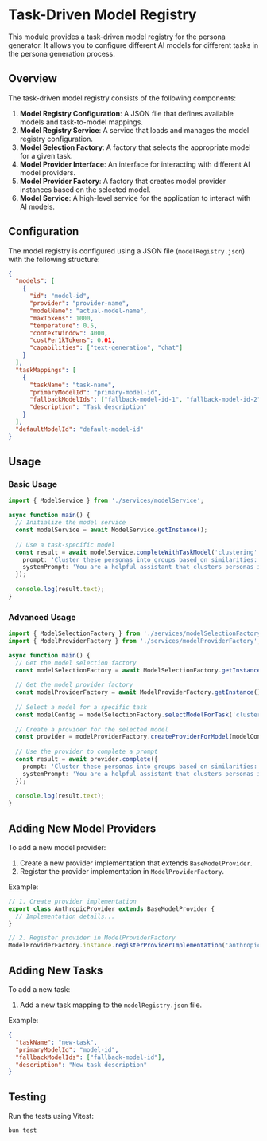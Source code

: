 # Task-Driven Model Registry

This module provides a task-driven model registry for the persona generator. It allows you to configure different AI models for different tasks in the persona generation process.

## Overview

The task-driven model registry consists of the following components:

1. **Model Registry Configuration**: A JSON file that defines available models and task-to-model mappings.
2. **Model Registry Service**: A service that loads and manages the model registry configuration.
3. **Model Selection Factory**: A factory that selects the appropriate model for a given task.
4. **Model Provider Interface**: An interface for interacting with different AI model providers.
5. **Model Provider Factory**: A factory that creates model provider instances based on the selected model.
6. **Model Service**: A high-level service for the application to interact with AI models.

## Configuration

The model registry is configured using a JSON file (`modelRegistry.json`) with the following structure:

```json
{
  "models": [
    {
      "id": "model-id",
      "provider": "provider-name",
      "modelName": "actual-model-name",
      "maxTokens": 1000,
      "temperature": 0.5,
      "contextWindow": 4000,
      "costPer1kTokens": 0.01,
      "capabilities": ["text-generation", "chat"]
    }
  ],
  "taskMappings": [
    {
      "taskName": "task-name",
      "primaryModelId": "primary-model-id",
      "fallbackModelIds": ["fallback-model-id-1", "fallback-model-id-2"],
      "description": "Task description"
    }
  ],
  "defaultModelId": "default-model-id"
}
```

## Usage

### Basic Usage

```typescript
import { ModelService } from './services/modelService';

async function main() {
  // Initialize the model service
  const modelService = await ModelService.getInstance();
  
  // Use a task-specific model
  const result = await modelService.completeWithTaskModel('clustering', {
    prompt: 'Cluster these personas into groups based on similarities: [...]',
    systemPrompt: 'You are a helpful assistant that clusters personas into groups.'
  });
  
  console.log(result.text);
}
```

### Advanced Usage

```typescript
import { ModelSelectionFactory } from './services/modelSelectionFactory';
import { ModelProviderFactory } from './services/modelProviderFactory';

async function main() {
  // Get the model selection factory
  const modelSelectionFactory = await ModelSelectionFactory.getInstance();
  
  // Get the model provider factory
  const modelProviderFactory = await ModelProviderFactory.getInstance();
  
  // Select a model for a specific task
  const modelConfig = modelSelectionFactory.selectModelForTask('clustering');
  
  // Create a provider for the selected model
  const provider = modelProviderFactory.createProviderForModel(modelConfig);
  
  // Use the provider to complete a prompt
  const result = await provider.complete({
    prompt: 'Cluster these personas into groups based on similarities: [...]',
    systemPrompt: 'You are a helpful assistant that clusters personas into groups.'
  });
  
  console.log(result.text);
}
```

## Adding New Model Providers

To add a new model provider:

1. Create a new provider implementation that extends `BaseModelProvider`.
2. Register the provider implementation in `ModelProviderFactory`.

Example:

```typescript
// 1. Create provider implementation
export class AnthropicProvider extends BaseModelProvider {
  // Implementation details...
}

// 2. Register provider in ModelProviderFactory
ModelProviderFactory.instance.registerProviderImplementation('anthropic', AnthropicProvider);
```

## Adding New Tasks

To add a new task:

1. Add a new task mapping to the `modelRegistry.json` file.

Example:

```json
{
  "taskName": "new-task",
  "primaryModelId": "model-id",
  "fallbackModelIds": ["fallback-model-id"],
  "description": "New task description"
}
```

## Testing

Run the tests using Vitest:

```bash
bun test
``` 